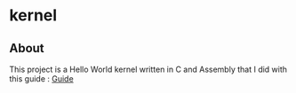# kernel
## About
This project is a Hello World kernel written in C and Assembly that I did with this guide : [Guide](https://wiki.osdev.org/Bare_Bones)

